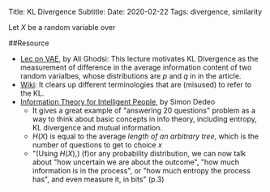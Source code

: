 Title: KL Divergence 
Subtitle:
Date: 2020-02-22
Tags: divergence, similarity

Let $X$ be a random variable over


##Resource
- [Lec on VAE](https://tinyurl.com/uta23v5), by Ali Ghodsi: This lecture motivates KL Divergence as the measurement of difference in the average information content of two random varialbes, whose distributions are $p$ and $q$ in in the article.
- [Wiki](https://en.wikipedia.org/wiki/Kullback–Leibler_divergence): It clears up different terminologies that are (misused) to refer to the KL.
- [Information Theory for Intelligent People](http://tuvalu.santafe.edu/~simon/it.pdf), by Simon Dedeo
    - It gives a great example of "answering 20 questions" problem as a way to think about basic concepts in info theory, including entropy, KL divergence and mutual information.
    - $H(X)$ is equal to the average _length of an arbitrary tree_, which is the number of questions to get to choice $x$
    - "(Using $H(X)$,) (f)or any probability distribution, we can now talk about "how uncertain we are about the outcome", "how much information is in the process", or "how much entropy the process has", and even measure it, in bits" (p.3)